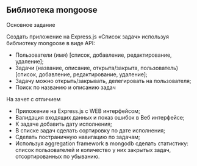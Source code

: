 <h2>Библиотека mongoose</h2>

Основное задание

Создать приложение на Express.js «Список задач» используя библиотеку mongoose в виде API:

- Пользователи (имя) [список, добавление, редактирование, удаление];
- Задачи (название, описание, открыта/закрыта, пользователь) [список, добавление, редактирование, удаление];
- Задачу можно открыть/закрывать, делегировать на пользователя;
- Поиск по названию и описанию задач

На зачет с отличием

- Приложение на Express.js c WEB интерфейсом;
- Валидация входящих данных и показ ошибок в Веб интерфейсе;
- К задаче добавить дату исполнения;
- В списке задач сделать сортировку по дате исполнения;
- Сделать постраничную навигацию по задачам;
- Используя aggregation framework в mongodb сделать статистику: список пользователей и количество у них закрытых задач, отсортированных по убыванию.